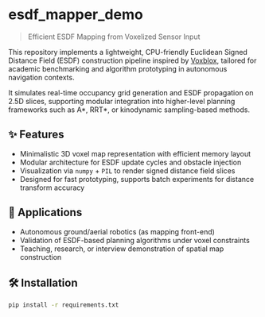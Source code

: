 # esdf_mapper_demo

> Efficient ESDF Mapping from Voxelized Sensor Input

This repository implements a lightweight, CPU-friendly Euclidean Signed Distance Field (ESDF) construction pipeline inspired by [Voxblox](https://github.com/ethz-asl/voxblox), tailored for academic benchmarking and algorithm prototyping in autonomous navigation contexts.

It simulates real-time occupancy grid generation and ESDF propagation on 2.5D slices, supporting modular integration into higher-level planning frameworks such as A*, RRT*, or kinodynamic sampling-based methods.

## ✨ Features

- Minimalistic 3D voxel map representation with efficient memory layout
- Modular architecture for ESDF update cycles and obstacle injection
- Visualization via `numpy` + `PIL` to render signed distance field slices
- Designed for fast prototyping, supports batch experiments for distance transform accuracy

## 📌 Applications

- Autonomous ground/aerial robotics (as mapping front-end)
- Validation of ESDF-based planning algorithms under voxel constraints
- Teaching, research, or interview demonstration of spatial map construction

## 🛠️ Installation

```bash
pip install -r requirements.txt
